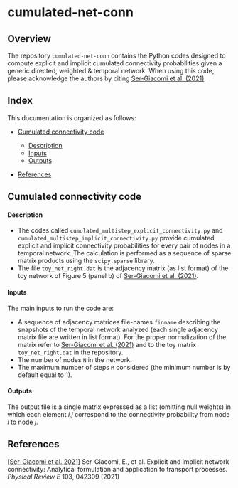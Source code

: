 # cumulated-net-conn

## Overview

The repository `cumulated-net-conn` contains the Python codes designed to compute explicit and implicit cumulated connectivity probabilities given a generic  directed, weighted & temporal network. When using this code, please acknowledge the authors by citing  [Ser-Giacomi et al. (2021)](#references).



## Index
This documentation is organized as follows:

- [Cumulated connectivity code](#cumulated-connectivity-code)
	- [Description](#description)
	- [Inputs](#inputs)
	- [Outputs](#outputs)
	
- [References](#references)



## Cumulated connectivity code

#### Description

- The codes called `cumulated_multistep_explicit_connectivity.py` and `cumulated_multistep_implicit_connectivity.py` provide cumulated explicit and implicit connectivity probabilities for every pair of nodes in a temporal network. The calculation is performed as a sequence of sparse matrix products using the `scipy.sparse` library. 
- The file `toy_net_right.dat` is the adjacency matrix (as list format) of the toy network of Figure 5 (panel b) of [Ser-Giacomi et al. (2021)](#references).

#### Inputs

The main inputs to run the code are:

- A sequence of adjacency matrices file-names `finname` describing the snapshots of the temporal network analyzed (each single adjacency matrix file are written in list format). For the proper normalization of the matrix refer to [Ser-Giacomi et al. (2021)](#references) and to the toy matrix `toy_net_right.dat` in the repository.
- The number of nodes `N` in the network.
- The maximum number of steps `M` considered (the minimum number is by default equal to 1).


#### Outputs

The output file is a single matrix expressed as a list (omitting null weights) in which each element *i,j* correspond to the connectivity probability from node *i* to node *j*.



## References

[[Ser-Giacomi et al. 2021]](https://journals.aps.org/pre/abstract/10.1103/PhysRevE.103.042309) Ser-Giacomi, E., et al. Explicit and implicit network connectivity: Analytical formulation and application to transport processes. *Physical Review E* 103, 042309 (2021)




